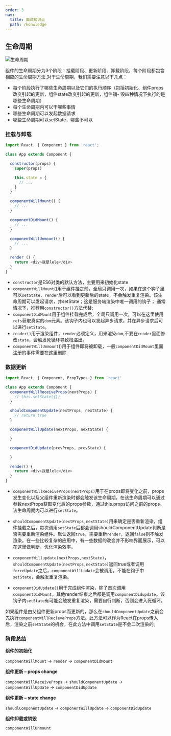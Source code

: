 ```yaml
---
order: 3  
nav:
  title: 面试知识点
  path: /konwledge
---
```


## 生命周期
![生命周期](https://user-gold-cdn.xitu.io/2018/5/25/1639548946e168e6?imageslim)

组件的生命周期分为3个阶段：挂载阶段、更新阶段、卸载阶段，每个阶段都包含相应的生命周期方法,对于生命周期，我们需要注意以下几点：

- 每个阶段执行了哪些生命周期以及它们的执行顺序（包括初始化、组件props改变引起的更新，组件state改变引起的更新，组件销- 毁四种情况下执行的是哪些生命周期）
- 每个生命周期内可以干哪些事情
- 哪些生命周期可以发起数据请求
- 哪些生命周期可以setState，哪些不可以

### 挂载与卸载
```js
import React, { Component } from 'react';

class App extends Component {

  constructor(props) {
    super(props)

    this.state = {
      // ...
    }
  }

  componentWillMount() {
    // ...
  }

  componentDidMount() {
    // ...
  }

  componentWillUnmount() {
    // ...
  }

  render () {
    return <div>我是lele</div>
  }
}
```


- `constructor`是ES6对类的默认方法，主要用来初始化state
- `componentWillMount`()用于组件挂之前，全局只调用一次，如果在这个钩子里可以`setState`，`render`后可以看到更新后的state，不会触发重复渲染。该生命周期可以发起请求，并setState；这是服务端渲染中唯一调用的钩子； 通常情况下，推荐用`constructor()`方法代替;
- `componentDidMount`用于组件挂载完成后，全局只调用一次，可以在这里使用`refs`获取真实的`dom`元素。该钩子内也可以发起异步请求，并在异步请求后可以进行`setState`。
- `render()`用于渲染组件，`render`必须定义，用来渲染`dom`,不要在`render`里面修改`state`，会触发死循环导致栈溢出。
- `componentWillUnmount`()用于组件即将被卸载，一般`componentDidMount`里面注册的事件需要在这里删除


### 数据更新

```js
import React, { Component, PropTypes } from 'react'

class App extends Component {
  componentWillReceiveProps(nextProps) {
    // this.setState({})
  }

  shouldComponentUpdate(nextProps, nextState) {
    // return true
  }

  componentWillUpdate(nextProps, nextState) {

  }

  componentDidUpdate(prevProps, prevState) {

  }

  render() {
    return <div>我是lele</div>  
  }
}


```

- `componentWillReceiveProps(nextProps)`用于在props即将变化之前，props发生变化以及父组件重新渲染时都会触发该生命周期，在该生命周期可以通过参数nextProps获取变化后的props参数，通过this.props访问之前的props。该生命周期内可以进行`setState`。


- `shouldComponentUpdate(nextProps,nextState)`用来确定是否重新渲染，组件挂载之后，每次调用`setState`后都会调用shouldComponentUpdate判断是否需要重新渲染组件。默认返回`true`，需要重新`render`，返回`false`则不触发渲染。在一些比较复杂的应用中，有一些数据的改变并不影响界面展示，可以在这里做判断，优化渲染效率。


- `componentWillupdate(nextProps,nextState)`，`shouldComponentUpdate(nextProps,nextState)`返回true或者调用`forceUpdate`之后，`componentWillUpdate`会被调用，不能在钩子中`setState`，会触发重复渲染。


- `componentDidUpdate()`用于完成组件渲染，除了首次调用`componentDidMount`，其他render结束之后都是调用`componentDidupdate`。该钩子内`setState`有可能会触发重复渲染，需要自行判断，否则会进入死循环。

如果组件是由父组件更新props而更新的，那么在`shouldComponentUpdate`之前会先执行`componentWillRecieveProps`方法。此方法可以作为React在props传入后，渲染之前`setState`的机会，在此方法中调用`setState`是不会二次渲染的。

### 阶段总结
**组件的初始化**

`componentWillMount` -> `render` -> `componentDidMount`

**组件更新 – props change**

`componentWillReceiveProps` -> `shouldComponentUpdate` -> `componentWillUpdate` -> `componentDidUpdate`

**组件更新 – state change**

`shoudlComponentUpdate` -> `componentWillUpdate` -> `componentDidUpdate`

**组件卸载或销毁**

`componentWillUnmount`